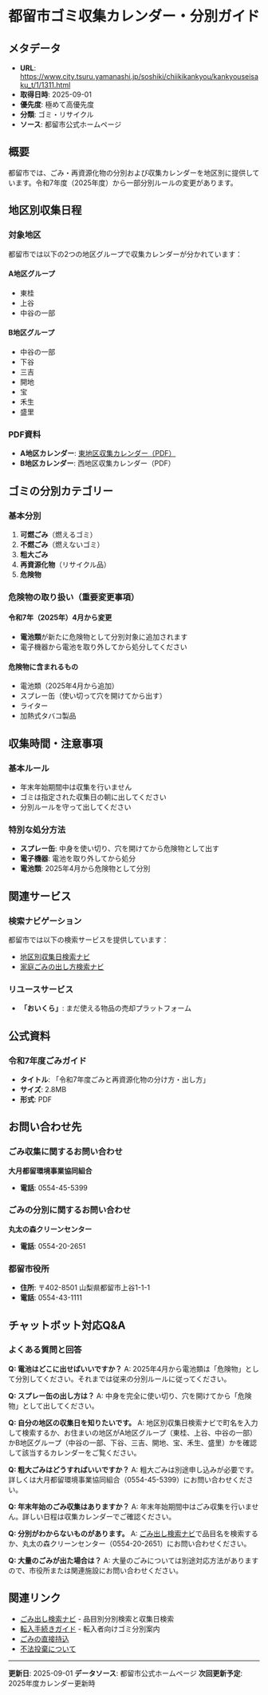 # 都留市ゴミ収集カレンダー・分別ガイド

## メタデータ
- **URL**: https://www.city.tsuru.yamanashi.jp/soshiki/chiikikankyou/kankyouseisaku_t/1/1311.html
- **取得日時**: 2025-09-01
- **優先度**: 極めて高優先度
- **分類**: ゴミ・リサイクル
- **ソース**: 都留市公式ホームページ

## 概要

都留市では、ごみ・再資源化物の分別および収集カレンダーを地区別に提供しています。令和7年度（2025年度）から一部分別ルールの変更があります。

## 地区別収集日程

### 対象地区
都留市では以下の2つの地区グループで収集カレンダーが分かれています：

#### A地区グループ
- 東桂
- 上谷
- 中谷の一部

#### B地区グループ
- 中谷の一部
- 下谷
- 三吉
- 開地
- 宝
- 禾生
- 盛里

### PDF資料
- **A地区カレンダー**: [東地区収集カレンダー（PDF）](https://www.city.tsuru.yamanashi.jp/material/files/group/1/calendar(higashi).pdf)
- **B地区カレンダー**: 西地区収集カレンダー（PDF）

## ゴミの分別カテゴリー

### 基本分別
1. **可燃ごみ**（燃えるゴミ）
2. **不燃ごみ**（燃えないゴミ）
3. **粗大ごみ**
4. **再資源化物**（リサイクル品）
5. **危険物**

### 危険物の取り扱い（重要変更事項）

#### 令和7年（2025年）4月から変更
- **電池類**が新たに危険物として分別対象に追加されます
- 電子機器から電池を取り外してから処分してください

#### 危険物に含まれるもの
- 電池類（2025年4月から追加）
- スプレー缶（使い切って穴を開けてから出す）
- ライター
- 加熱式タバコ製品

## 収集時間・注意事項

### 基本ルール
- 年末年始期間中は収集を行いません
- ゴミは指定された収集日の朝に出してください
- 分別ルールを守って出してください

### 特別な処分方法
- **スプレー缶**: 中身を使い切り、穴を開けてから危険物として出す
- **電子機器**: 電池を取り外してから処分
- **電池類**: 2025年4月から危険物として分別

## 関連サービス

### 検索ナビゲーション
都留市では以下の検索サービスを提供しています：
- [地区別収集日検索ナビ](https://www.city.tsuru.yamanashi.jp/benri_service/garbage_search/chikubetsu/6024.html)
- [家庭ごみの出し方検索ナビ](https://www.city.tsuru.yamanashi.jp/benri_service/garbage_search/home_garbage/6020.html)

### リユースサービス
- **「おいくら」**: まだ使える物品の売却プラットフォーム

## 公式資料

### 令和7年度ごみガイド
- **タイトル**: 「令和7年度ごみと再資源化物の分け方・出し方」
- **サイズ**: 2.8MB
- **形式**: PDF

## お問い合わせ先

### ごみ収集に関するお問い合わせ
**大月都留環境事業協同組合**
- **電話**: 0554-45-5399

### ごみの分別に関するお問い合わせ
**丸太の森クリーンセンター**
- **電話**: 0554-20-2651

### 都留市役所
- **住所**: 〒402-8501 山梨県都留市上谷1-1-1
- **電話**: 0554-43-1111

## チャットボット対応Q&A

### よくある質問と回答

**Q: 電池はどこに出せばいいですか？**
A: 2025年4月から電池類は「危険物」として分別してください。それまでは従来の分別ルールに従ってください。

**Q: スプレー缶の出し方は？**
A: 中身を完全に使い切り、穴を開けてから「危険物」として出してください。

**Q: 自分の地区の収集日を知りたいです。**
A: 地区別収集日検索ナビで町名を入力して検索するか、お住まいの地区がA地区グループ（東桂、上谷、中谷の一部）かB地区グループ（中谷の一部、下谷、三吉、開地、宝、禾生、盛里）かを確認して該当するカレンダーをご覧ください。

**Q: 粗大ごみはどうすればいいですか？**
A: 粗大ごみは別途申し込みが必要です。詳しくは大月都留環境事業協同組合（0554-45-5399）にお問い合わせください。

**Q: 年末年始のごみ収集はありますか？**
A: 年末年始期間中はごみ収集を行いません。詳しい日程は収集カレンダーでご確認ください。

**Q: 分別がわからないものがあります。**
A: [ごみ出し検索ナビ](../ゴミ・リサイクル/ごみ出し検索ナビ.md)で品目名を検索するか、丸太の森クリーンセンター（0554-20-2651）にお問い合わせください。

**Q: 大量のごみが出た場合は？**
A: 大量のごみについては別途対応方法がありますので、市役所または関連施設にお問い合わせください。

## 関連リンク

- [ごみ出し検索ナビ](../ゴミ・リサイクル/ごみ出し検索ナビ.md) - 品目別分別検索と収集日検索
- [転入手続きガイド](../../手続き案内/転入手続きガイド.md) - 転入者向けゴミ分別案内
- [ごみの直接持込](https://www.city.tsuru.yamanashi.jp/soshiki/chiikikankyou/kankyouseisaku_t/1/1307.html)
- [不法投棄について](https://www.city.tsuru.yamanashi.jp/shimin/gomi/1/index.html)

---

**更新日**: 2025-09-01
**データソース**: 都留市公式ホームページ
**次回更新予定**: 2025年度カレンダー更新時
